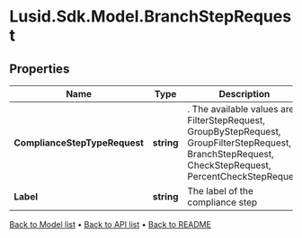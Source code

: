 # Lusid.Sdk.Model.BranchStepRequest

## Properties

Name | Type | Description | Notes
------------ | ------------- | ------------- | -------------
**ComplianceStepTypeRequest** | **string** | . The available values are: FilterStepRequest, GroupByStepRequest, GroupFilterStepRequest, BranchStepRequest, CheckStepRequest, PercentCheckStepRequest | 
**Label** | **string** | The label of the compliance step | 

[Back to Model list](../README.md#documentation-for-models) &#8226; [Back to API list](../README.md#documentation-for-api-endpoints) &#8226; [Back to README](../README.md)

